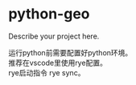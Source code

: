 # python-geo

Describe your project here.  

运行python前需要配置好python环境。  
推荐在vscode里使用rye配置。  
rye启动指令 rye sync。  
